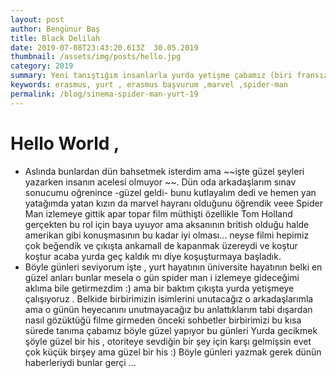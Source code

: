 ```yaml
---
layout: post
author: Bengünur Baş
title: Black Delilah 
date: 2019-07-08T23:43:20.613Z  30.05.2019
thumbnail: /assets/img/posts/hello.jpg
category: 2019
summary: Yeni tanıştığım insanlarla yurda yetişme çabamız (biri fransız)  
keywords: erasmus, yurt , erasmus başvurum ,marvel ,spider-man
permalink: /blog/sinema-spider-man-yurt-19
---
```

# Hello World ,

- Aslında bunlardan dün bahsetmek isterdim ama ~~işte güzel şeyleri yazarken insanın acelesi olmuyor ~~. Dün oda arkadaşlarım sınav sonucumu oğrenince -güzel geldi- bunu kutlayalım dedi ve hemen yan yatağımda yatan kızın da marvel hayranı olduğunu öğrendik veee Spider Man izlemeye gittik apar topar film müthişti özellikle Tom Holland gerçekten bu rol için baya uyuyor ama aksanının british olduğu halde amerikan gibi konuşmasının bu kadar iyi olması... neyse filmi hepimiz çok beğendik ve çıkışta ankamall de kapanmak üzereydi ve koştur koştur acaba yurda geç kaldık mı diye koşuşturmaya başladık. 
- Böyle günleri seviyorum işte , yurt hayatının üniversite hayatının belki en güzel anları bunlar mesela o gün spider man i izlemeye gideceğimi aklıma bile getirmezdim :) ama bir baktım çıkışta yurda yetişmeye çalışıyoruz . Belkide birbirimizin isimlerini unutacağız o arkadaşlarımla ama o günün heyecanını unutmayacağız bu anlattıklarım tabi dışardan nasıl gözüktüğü filme girmeden önceki sohbetler birbirimizi bu kısa sürede tanıma çabamız böyle güzel yapıyor bu günleri Yurda gecikmek şöyle güzel bir his , otoriteye sevdiğin bir şey için karşı gelmişsin evet çok küçük birşey ama güzel bir his :) 
    Böyle günleri yazmak gerek dünün haberleriydi bunlar gerçi ...  